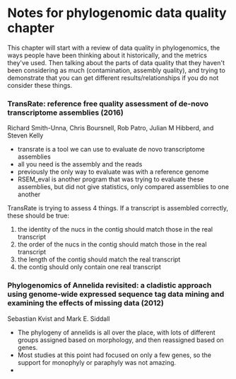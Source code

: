 # Notes for phylogenomic data quality chapter

This chapter will start with a review of data quality in phylogenomics, the ways people have been thinking about it historically, and the metrics they've used. Then talking about the parts of data quality that they haven't been considering as much (contamination, assembly quality), and trying to demonstrate that you can get different results/relationships if you do not consider these things.

### TransRate: reference free quality assessment of de-novo transcriptome assemblies (2016)

Richard Smith-Unna, Chris Boursnell, Rob Patro, Julian M Hibberd, and Steven Kelly

- transrate is a tool we can use to evaluate de novo transcriptome assemblies
- all you need is the assembly and the reads
- previously the only way to evaluate was with a reference genome
- RSEM_eval is another program that was trying to evaluate these assemblies, but did not give statistics, only compared assemblies to one another

TransRate is trying to assess 4 things.
If a transcript is assembled correctly, these should be true:
1. the identity of the nucs in the contig should match those in the real transcript
2. the order of the nucs in the contig should match those in the real transcript
3. the length of the contig should match the real transcript
4. the contig should only contain one real transcript


### Phylogenomics of Annelida revisited: a cladistic approach using genome-wide expressed sequence tag data mining and examining the effects of missing data (2012)

Sebastian Kvist and Mark E. Siddall

- The phylogeny of annelids is all over the place, with lots of different groups assigned based on morphology, and then reassigned based on genes.
- Most studies at this point had focused on only a few genes, so the support for monophyly or paraphyly was not amazing.
- 
